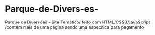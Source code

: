# Parque-de-Divers-es-
Parque de Diversões - Site Temático/ feito com  HTML/CSS3/JavaScript /contém mais de uma página sendo uma específica para pagamento
